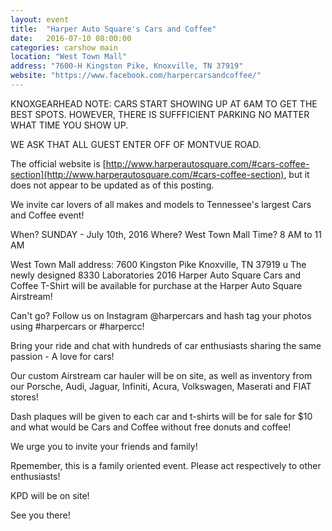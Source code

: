 ```yaml
---
layout: event
title:  "Harper Auto Square's Cars and Coffee"
date:   2016-07-10 08:00:00
categories: carshow main
location: "West Town Mall"
address: "7600-H Kingston Pike, Knoxville, TN 37919"
website: "https://www.facebook.com/harpercarsandcoffee/"
---
```


KNOXGEARHEAD NOTE: CARS START SHOWING UP AT 6AM TO GET THE BEST SPOTS. HOWEVER,
THERE IS SUFFFICIENT PARKING NO MATTER WHAT TIME YOU SHOW UP.

WE ASK THAT ALL GUEST ENTER OFF OF MONTVUE ROAD.

The official website is [http://www.harperautosquare.com/#cars-coffee-section](http://www.harperautosquare.com/#cars-coffee-section), but it does not appear to be updated as of this posting.

We invite car lovers of all makes and models to Tennessee's largest Cars and Coffee event!

When? SUNDAY - July 10th, 2016
Where? West Town Mall
Time? 8 AM to 11 AM

West Town Mall address:
7600 Kingston Pike Knoxville, TN 37919
u
The newly designed 8330 Laboratories 2016 Harper Auto Square Cars and Coffee T-Shirt will be available for purchase at the Harper Auto Square Airstream!

Can't go? Follow us on Instagram @harpercars and hash tag your photos using #harpercars or #harpercc!

Bring your ride and chat with hundreds of car enthusiasts sharing the same passion - A love for cars!

Our custom Airstream car hauler will be on site, as well as inventory from our Porsche, Audi, Jaguar, Infiniti, Acura, Volkswagen, Maserati and FIAT stores!

Dash plaques will be given to each car and t-shirts will be for sale for $10 and what would be Cars and Coffee without free donuts and coffee!

We urge you to invite your friends and family!

Rpemember, this is a family oriented event. Please act respectively to other enthusiasts!

KPD will be on site!

See you there!
